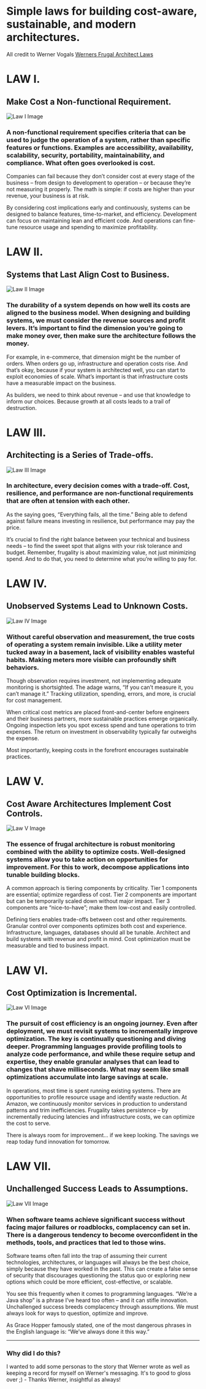 # Simple laws for building cost-aware, sustainable, and modern architectures.

All credit to Werner Vogals [Werners Frugal Architect Laws](https://www.thefrugalarchitect.com/)


# LAW I.
## Make Cost a Non-functional Requirement.
![Law I Image](images/Law1.webp)
### A non-functional requirement specifies criteria that can be used to judge the operation of a system, rather than specific features or functions. Examples are accessibility, availability, scalability, security, portability, maintainability, and compliance. What often goes overlooked is cost.

Companies can fail because they don’t consider cost at every stage of the business – from design to development to operation – or because they’re not measuring it properly. The math is simple: if costs are higher than your revenue, your business is at risk.

By considering cost implications early and continuously, systems can be designed to balance features, time-to-market, and efficiency. Development can focus on maintaining lean and efficient code. And operations can fine-tune resource usage and spending to maximize profitability.

# LAW II.
## Systems that Last Align Cost to Business.
![Law II Image](images/law2.webp)
### The durability of a system depends on how well its costs are aligned to the business model. When designing and building systems, we must consider the revenue sources and profit levers. It’s important to find the dimension you’re going to make money over, then make sure the architecture follows the money.

For example, in e-commerce, that dimension might be the number of orders. When orders go up, infrastructure and operation costs rise. And that’s okay, because if your system is architected well, you can start to exploit economies of scale. What’s important is that infrastructure costs have a measurable impact on the business.

As builders, we need to think about revenue – and use that knowledge to inform our choices. Because growth at all costs leads to a trail of destruction.

# LAW III.
## Architecting is a Series of Trade-offs.
![Law III Image](images/law3.webp)
### In architecture, every decision comes with a trade-off. Cost, resilience, and performance are non-functional requirements that are often at tension with each other.

As the saying goes, “Everything fails, all the time.” Being able to defend against failure means investing in resilience, but performance may pay the price.

It’s crucial to find the right balance between your technical and business needs – to find the sweet spot that aligns with your risk tolerance and budget. Remember, frugality is about maximizing value, not just minimizing spend. And to do that, you need to determine what you’re willing to pay for.

# LAW IV.
## Unobserved Systems Lead to Unknown Costs.
![Law IV Image](images/law4.webp)
### Without careful observation and measurement, the true costs of operating a system remain invisible. Like a utility meter tucked away in a basement, lack of visibility enables wasteful habits. Making meters more visible can profoundly shift behaviors.

Though observation requires investment, not implementing adequate monitoring is shortsighted. The adage warns, “If you can’t measure it, you can’t manage it.” Tracking utilization, spending, errors, and more, is crucial for cost management.

When critical cost metrics are placed front-and-center before engineers and their business partners, more sustainable practices emerge organically. Ongoing inspection lets you spot excess spend and tune operations to trim expenses. The return on investment in observability typically far outweighs the expense.

Most importantly, keeping costs in the forefront encourages sustainable practices.

# LAW V.
## Cost Aware Architectures Implement Cost Controls.
![Law V Image](images/law5.webp)
### The essence of frugal architecture is robust monitoring combined with the ability to optimize costs. Well-designed systems allow you to take action on opportunities for improvement. For this to work, decompose applications into tunable building blocks.

A common approach is tiering components by criticality. Tier 1 components are essential; optimize regardless of cost. Tier 2 components are important but can be temporarily scaled down without major impact. Tier 3 components are “nice-to-have”; make them low-cost and easily controlled.

Defining tiers enables trade-offs between cost and other requirements. Granular control over components optimizes both cost and experience. Infrastructure, languages, databases should all be tunable. Architect and build systems with revenue and profit in mind. Cost optimization must be measurable and tied to business impact.

# LAW VI.
## Cost Optimization is Incremental.
![Law VI Image](images/law6.webp)
### The pursuit of cost efficiency is an ongoing journey. Even after deployment, we must revisit systems to incrementally improve optimization. The key is continually questioning and diving deeper. Programming languages provide profiling tools to analyze code performance, and while these require setup and expertise, they enable granular analyses that can lead to changes that shave milliseconds. What may seem like small optimizations accumulate into large savings at scale.

In operations, most time is spent running existing systems. There are opportunities to profile resource usage and identify waste reduction. At Amazon, we continuously monitor services in production to understand patterns and trim inefficiencies. Frugality takes persistence – by incrementally reducing latencies and infrastructure costs, we can optimize the cost to serve.

There is always room for improvement… if we keep looking. The savings we reap today fund innovation for tomorrow.

# LAW VII.
## Unchallenged Success Leads to Assumptions.
![Law VII Image](images/law7.webp)
### When software teams achieve significant success without facing major failures or roadblocks, complacency can set in. There is a dangerous tendency to become overconfident in the methods, tools, and practices that led to those wins.

Software teams often fall into the trap of assuming their current technologies, architectures, or languages will always be the best choice, simply because they have worked in the past. This can create a false sense of security that discourages questioning the status quo or exploring new options which could be more efficient, cost-effective, or scalable.

You see this frequently when it comes to programming languages. “We’re a Java shop” is a phrase I’ve heard too often – and it can stifle innovation. Unchallenged success breeds complacency through assumptions. We must always look for ways to question, optimize and improve.

As Grace Hopper famously stated, one of the most dangerous phrases in the English language is: “We’ve always done it this way.”

---

### Why did I do this? 
I wanted to add some personas to the story that Werner wrote as well as keeping a record for myself on Werner's messaging. It's to good to gloss over ;) - Thanks Werner, insightful as always!
